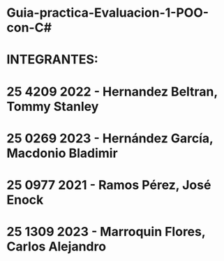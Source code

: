 # Guia-practica-Evaluacion-1-POO-con-C#
#	
# INTEGRANTES:
# 25 4209 2022 - Hernandez Beltran, Tommy Stanley
# 25 0269 2023 - Hernández García, Macdonio Bladimir
# 25 0977 2021 - Ramos Pérez, José Enock
# 25 1309 2023 - Marroquin Flores, Carlos Alejandro